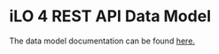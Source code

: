 # iLO 4 REST API Data Model
The data model documentation can be found
<a href="https://techhub.hpe.com/eginfolib/servers/docs/HPRestfultool/iLo4/data_model_reference.html" target="_blank"> here.
